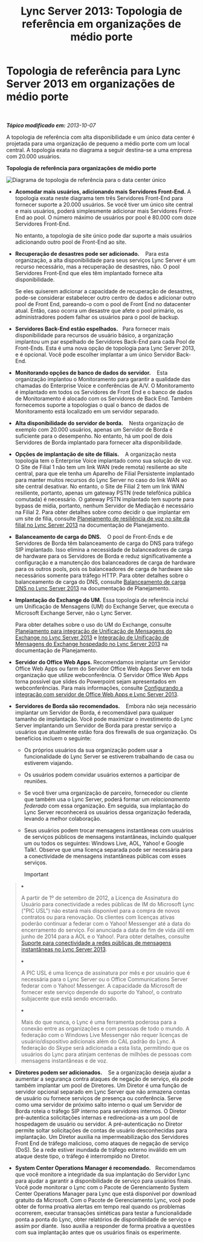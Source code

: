 ﻿---
title: 'Lync Server 2013: Topologia de referência em organizações de médio porte'
TOCTitle: Topologia de referência em organizações de médio porte
ms:assetid: 446b0914-2198-445e-ab6e-94802acebd5c
ms:mtpsurl: https://technet.microsoft.com/pt-br/library/Gg425939(v=OCS.15)
ms:contentKeyID: 49306545
ms.date: 05/19/2016
mtps_version: v=OCS.15
ms.translationtype: HT
---

# Topologia de referência para Lync Server 2013 em organizações de médio porte

 

_**Tópico modificado em:** 2013-10-07_

A topologia de referência com alta disponibilidade e um único data center é projetada para uma organização de pequeno a médio porte com um local central. A topologia exata no diagrama a seguir destina-se a uma empresa com 20.000 usuários.

**Topologia de referência para organizações de médio porte**

![Diagrama de topologia de referência para o data center único](images/Gg425939.12b574fd-0b14-4563-a88c-3c8b0809bb90(OCS.15).jpg "Diagrama de topologia de referência para o data center único")

  - **Acomodar mais usuários, adicionando mais Servidores Front-End.** A topologia exata neste diagrama tem três Servidores Front-End para fornecer suporte a 20.000 usuários. Se você tiver um único site central e mais usuários, poderá simplesmente adicionar mais Servidores Front-End ao pool. O número máximo de usuários por pool é 80.000 com doze Servidores Front-End.
    
    No entanto, a topologia de site único pode dar suporte a mais usuários adicionando outro pool de Front-End ao site.

  - **Recuperação de desastres pode ser adicionado.**    Para esta organização, a alta disponibilidade para seus serviços Lync Server é um recurso necessário, mas a recuperação de desastres, não. O pool Servidores Front-End que eles têm implantado fornece alta disponibilidade.
    
    Se eles quiserem adicionar a capacidade de recuperação de desastres, pode-se considerar estabelecer outro centro de dados e adicionar outro pool de Front End, pareando-o com o pool de Front End no datacenter atual. Então, caso ocorra um desastre que afete o pool primário, os administradores podem falhar os usuários para o pool de backup.

  - **Servidores Back-End estão espelhados.**   Para fornecer mais disponibilidade para recursos de usuário básico, a organização implantou um par espelhado de Servidores Back-End para cada Pool de Front-Ends. Esta é uma nova opção de topologia para Lync Server 2013, e é opcional. Você pode escolher implantar a um único Servidor Back-End.

  - **Monitorando opções de banco de dados do servidor.**    Esta organização implantou o Monitoramento para garantir a qualidade das chamadas do Enterprise Voice e conferências de A/V. O Monitoramento é implantado em todos os Servidores de Front End e o banco de dados de Monitoramento é alocado com os Servidores de Back End. Também fornecemos suporte a topologias o qual o banco de dados de Monitoramento está localizado em um servidor separado.

  - **Alta disponibilidade do servidor de borda.**    Nesta organização de exemplo com 20.000 usuários, apenas um Servidor de Borda é suficiente para o desempenho. No entanto, há um pool de dois Servidores de Borda implantado para fornecer alta disponibilidade.

  - **Opções de implantação de site de filiais.**    A organização nesta topologia tem o Enterprise Voice implantado como sua solução de voz. O Site de Filial 1 não tem um link WAN (rede remota) resiliente ao site central, para que ele tenha um Aparelho de Filial Persistente implantado para manter muitos recursos do Lync Server no caso do link WAN ao site central desativar. No entanto, o Site de Filial 2 tem um link WAN resiliente, portanto, apenas um gateway PSTN (rede telefônica pública comutada) é necessário. O gateway PSTN implantado tem suporte para bypass de mídia, portanto, nenhum Servidor de Mediação é necessário na Filial 2. Para obter detalhes sobre como decidir o que implantar em um site de filia, consulte [Planejamento de resiliência de voz no site da filial no Lync Server 2013](lync-server-2013-planning-for-branch-site-voice-resiliency.md) na documentação de Planejamento.

  - **Balanceamento de carga do DNS.**    O pool de Front-Ends e de Servidores de Borda têm balanceamento de carga do DNS para tráfego SIP implantado. Isso elimina a necessidade de balanceadores de carga de hardware para os Servidores de Borda e reduz significativamente a configuração e a manutenção dos balanceadores de carga de hardware para os outros pools, pois os balanceadores de carga de hardware são necessários somente para tráfego HTTP. Para obter detalhes sobre o balanceamento de carga do DNS, consulte [Balanceamento de carga DNS no Lync Server 2013](lync-server-2013-dns-load-balancing.md) na documentação de Planejamento.

  - **Implantação do Exchange do UM.** Essa topologia de referência inclui um Unificação de Mensagens (UM) do Exchange Server, que executa o Microsoft Exchange Server, não o Lync Server.
    
    Para obter detalhes sobre o uso do UM do Exchange, consulte [Planejamento para integração de Unificação de Mensagens do Exchange no Lync Server 2013](lync-server-2013-planning-for-exchange-unified-messaging-integration.md) e [Integração de Unificação de Mensagens do Exchange hospedado no Lync Server 2013](lync-server-2013-hosted-exchange-unified-messaging-integration.md) na documentação de Planejamento.

  - **Servidor do Office Web Apps.** Recomendamos implantar um Servidor Office Web Apps ou farm do Servidor Office Web Apps Server em toda organização que utilize webconferência. O Servidor Office Web Apps torna possível que slides do Powerpoint sejam apresentados em webconferências. Para mais informações, consulte [Configurando a integração com servidor de Office Web Apps e Lync Server 2013](lync-server-2013-enabling-office-web-apps-server-and-lync-server-2013.md).

  - **Servidores de Borda são recomendados.**    Embora não seja necessário implantar um Servidor de Borda, é recomendável para qualquer tamanho de implantação. Você pode maximizar o investimento do Lync Server implantando um Servidor de Borda para prestar serviço a usuários que atualmente estão fora dos firewalls de sua organização. Os benefícios incluem o seguinte:
    
      - Os próprios usuários da sua organização podem usar a funcionalidade do Lync Server se estiverem trabalhando de casa ou estiverem viajando.
    
      - Os usuários podem convidar usuários externos a participar de reuniões.
    
      - Se você tiver uma organização de parceiro, fornecedor ou cliente que também usa o Lync Server, poderá formar um *relacionamento federado* com essa organização. Em seguida, sua implantação do Lync Server reconhecerá os usuários dessa organização federada, levando a melhor colaboração.
    
      - Seus usuários podem trocar mensagens instantâneas com usuários de serviços públicos de mensagens instantâneas, incluindo qualquer um ou todos os seguintes: Windows Live, AOL, Yahoo\! e Google Talk\!. Observe que uma licença separada pode ser necessária para a conectividade de mensagens instantâneas públicas com esses serviços.
        
        > [!important]  
        > <ul>        
> <li><p>A partir de 1º de setembro de 2012, a Licença de Assinatura do Usuário para conectividade a redes públicas de IM do Microsoft Lync (&quot;PIC USL&quot;) não estará mais disponível para a compra de novos contratos ou para renovação. Os clientes com licenças ativas poderão continuar a federar com o Yahoo! Messenger até a data do encerramento do serviço. Foi anunciada a data de fim de vida útil em junho de 2014 para a AOL e o Yahoo!. Para obter detalhes, consulte <a href="lync-server-2013-support-for-public-instant-messenger-connectivity.md">Suporte para conectividade a redes públicas de mensagens instantâneas no Lync Server 2013</a>.</p></li>        
> 
> <li><p>A PIC USL é uma licença de assinatura por mês e por usuário que é necessária para o Lync Server ou o Office Communications Server federar com o Yahoo! Messenger. A capacidade da Microsoft de fornecer este serviço depende do suporte do Yahoo!, o contrato subjacente que está sendo encerrado.</p></li>        
> 
> 
> <li><p>Mais do que nunca, o Lync é uma ferramenta poderosa para a conexão entre as organizações e com pessoas de todo o mundo. A federação com o Windows Live Messenger não requer licenças de usuário/dispositivo adicionais além do CAL padrão do Lync. A federação do Skype será adicionada a esta lista, permitindo que os usuários do Lync para atinjam centenas de milhões de pessoas com mensagens instantâneas e de voz.</p></li>        </ul>


  - **Diretores podem ser adicionados.**    Se a organização deseja ajudar a aumentar a segurança contra ataques de negação de serviço, ela pode também implantar um pool de Diretores. Um Diretor é uma função de servidor opcional separado em Lync Server que não armazena contas de usuário ou fornece serviços de presença ou conferência. Serve como uma servidor de próximo salto interno o qual um Servidor de Borda roteia o tráfego SIP interno para servidores internos. O Diretor pré-autentica solicitações internas e redireciona-as a um pool de hospedagem de usuário ou servidor. A pré-autenticação no Diretor permite soltar solicitações de contas de usuário desconhecidas para implantação. Um Diretor auxilia na impermeabilização dos Servidores Front End de tráfego malicioso, como ataques de negação de serviço (DoS). Se a rede estiver inundada de tráfego externo inválido em um ataque deste tipo, o tráfego é interrompido no Diretor.

  - **System Center Operations Manager é recomendado.**   Recomendamos que você monitore a integridade da sua implantação do Servidor Lync para ajudar a garantir a disponibilidade de serviço para usuários finais. Você pode monitorar o Lync com o Pacote de Gerenciamento System Center Operations Manager para Lync que está disponível por download gratuito da Microsoft. Com o Pacote de Gerenciamento Lync, você pode obter de forma proativa alertas em tempo real quando os problemas ocorrerem, executar transações sintéticas para testar a funcionalidade ponta a ponta do Lync, obter relatórios de disponibilidade de serviço e assim por diante.  Isso auxilia a responder de forma proativa a questões com sua implantação antes que os usuários finais os experimente.

